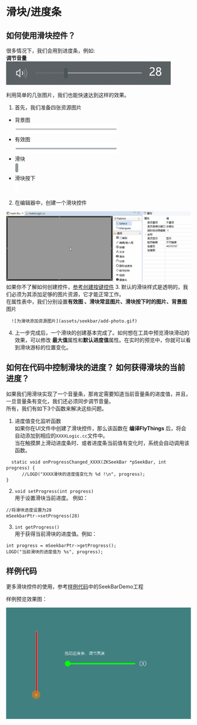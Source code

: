 # 滑块/进度条
## 如何使用滑块控件？
很多情况下，我们会用到进度条，例如:  
**调节音量**  
![](assets/seekbar/example-volume.png)  

利用简单的几张图片，我们也能快速达到这样的效果。  
1. 首先，我们准备四张资源图片  
  * 背景图    
    ![背景图](assets/seekbar/bg.png)  
  * 有效图  
    ![有效图](assets/seekbar/valid.png)
  * 滑块   
     ![滑块](assets/seekbar/c.png)
  * 滑块按下  
    ![滑块按下](assets/seekbar/c_pressed.png)

2. 在编辑器中，创建一个滑块控件  

 ![创建滑块](assets/SeekBar-create.gif)
  如果你不了解如何创建控件，[参考创建按键控件](#add_button)
3. 默认的滑块样式是透明的，我们必须为其添加足够的图片资源，它才能正常工作。  
    在属性表中，我们分别设置**有效图 、滑块常显图片、滑块按下时的图片、背景图** 图片

      ![为滑块添加资源图片](assets/seekbar/add-photo.gif)
4. 上一步完成后，一个滑块的创建基本完成了。如何想在工具中预览滑块滑动的效果，可以修改
 **最大值**属性和**默认进度值**属性。在实时的预览中，你就可以看到滑块游标的位置变化。

## 如何在代码中控制滑块的进度？ 如何获得滑块的当前进度？
如果我们用滑块实现了一个音量条，那肯定需要知道当前音量条的进度值，并且，一旦音量条有变化，我们还必须同步调节音量。  
所有，我们有如下3个函数来解决这些问题。  
1. 进度值变化监听函数  
  如果你在UI文件中创建了滑块控件，那么该函数在 **编译FlyThings** 后，将会自动添加到相应的`XXXXLogic.cc`文件中。  
  当在触摸屏上滑动进度条时、或者进度条当前值有变化时，系统会自动调用该函数。
```
  static void onProgressChanged_XXXX(ZKSeekBar *pSeekBar, int progress) {
      //LOGD("XXXX滑块的进度值变化为 %d !\n", progress);
}
```
2. `void setProgress(int progress)`  
  用于设置滑块当前进度。 例如：  
  ```  
  //将滑块进度设置为28
  mSeekbarPtr->setProgress(28)
  ```
3. `int getProgress()`  
  用于获得当前滑块的进度值。例如：  
  ```
  int progress = mSeekbarPtr->getProgress();
  LOGD("当前滑块的进度值为 %s", progress);
  ```


## 样例代码  
更多滑块控件的使用，参考[样例代码](demo_download.md#demo_download)中的SeekBarDemo工程

样例预览效果图：  

![效果图](assets/seekbar/preview.png)
